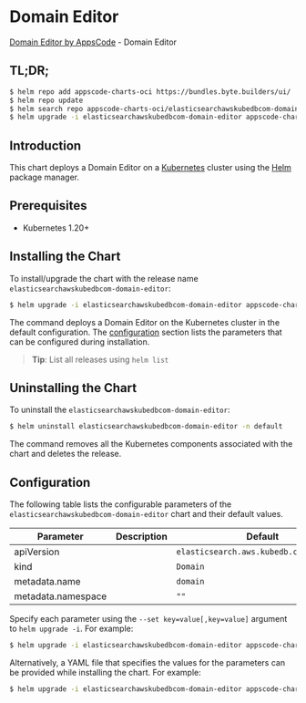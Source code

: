 # Domain Editor

[Domain Editor by AppsCode](https://appscode.com) - Domain Editor

## TL;DR;

```bash
$ helm repo add appscode-charts-oci https://bundles.byte.builders/ui/
$ helm repo update
$ helm search repo appscode-charts-oci/elasticsearchawskubedbcom-domain-editor --version=v0.6.0
$ helm upgrade -i elasticsearchawskubedbcom-domain-editor appscode-charts-oci/elasticsearchawskubedbcom-domain-editor -n default --create-namespace --version=v0.6.0
```

## Introduction

This chart deploys a Domain Editor on a [Kubernetes](http://kubernetes.io) cluster using the [Helm](https://helm.sh) package manager.

## Prerequisites

- Kubernetes 1.20+

## Installing the Chart

To install/upgrade the chart with the release name `elasticsearchawskubedbcom-domain-editor`:

```bash
$ helm upgrade -i elasticsearchawskubedbcom-domain-editor appscode-charts-oci/elasticsearchawskubedbcom-domain-editor -n default --create-namespace --version=v0.6.0
```

The command deploys a Domain Editor on the Kubernetes cluster in the default configuration. The [configuration](#configuration) section lists the parameters that can be configured during installation.

> **Tip**: List all releases using `helm list`

## Uninstalling the Chart

To uninstall the `elasticsearchawskubedbcom-domain-editor`:

```bash
$ helm uninstall elasticsearchawskubedbcom-domain-editor -n default
```

The command removes all the Kubernetes components associated with the chart and deletes the release.

## Configuration

The following table lists the configurable parameters of the `elasticsearchawskubedbcom-domain-editor` chart and their default values.

|     Parameter      | Description |                      Default                       |
|--------------------|-------------|----------------------------------------------------|
| apiVersion         |             | <code>elasticsearch.aws.kubedb.com/v1alpha1</code> |
| kind               |             | <code>Domain</code>                                |
| metadata.name      |             | <code>domain</code>                                |
| metadata.namespace |             | <code>""</code>                                    |


Specify each parameter using the `--set key=value[,key=value]` argument to `helm upgrade -i`. For example:

```bash
$ helm upgrade -i elasticsearchawskubedbcom-domain-editor appscode-charts-oci/elasticsearchawskubedbcom-domain-editor -n default --create-namespace --version=v0.6.0 --set apiVersion=elasticsearch.aws.kubedb.com/v1alpha1
```

Alternatively, a YAML file that specifies the values for the parameters can be provided while
installing the chart. For example:

```bash
$ helm upgrade -i elasticsearchawskubedbcom-domain-editor appscode-charts-oci/elasticsearchawskubedbcom-domain-editor -n default --create-namespace --version=v0.6.0 --values values.yaml
```
